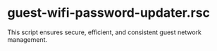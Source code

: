 # guest-wifi-password-updater.rsc
This script ensures secure, efficient, and consistent guest network management.
